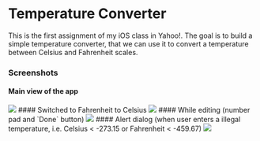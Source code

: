 Temperature Converter
=====================

This is the first assignment of my iOS class in Yahoo!.
The goal is to build a simple temperature converter, that
we can use it to convert a temperature between Celsius and Fahrenheit scales.

### Screenshots

#### Main view of the app
<img src="https://raw.github.com/susutou/temperature-converter/master/screenshot/main.png" />
#### Switched to Fahrenheit to Celsius
<img src="https://raw.github.com/susutou/temperature-converter/master/screenshot/switched.png" />
#### While editing (number pad and `Done` button)
<img src="https://raw.github.com/susutou/temperature-converter/master/screenshot/editing.png" />
#### Alert dialog (when user enters a illegal temperature, i.e. Celsius < -273.15 or Fahrenheit < -459.67)
<img src="https://raw.github.com/susutou/temperature-converter/master/screenshot/alert.png" />
